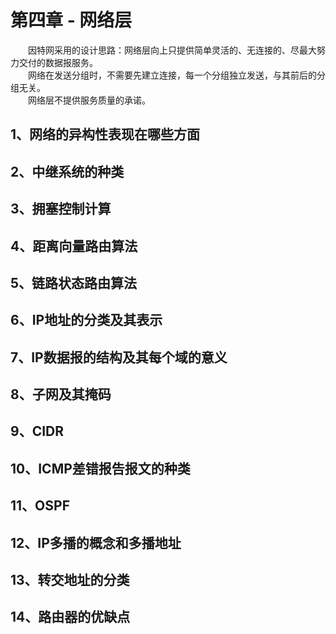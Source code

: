 # 第四章 - 网络层

&emsp;&emsp;因特网采用的设计思路：网络层向上只提供简单灵活的、无连接的、尽最大努力交付的数据报服务。  
&emsp;&emsp;网络在发送分组时，不需要先建立连接，每一个分组独立发送，与其前后的分组无关。  
&emsp;&emsp;网络层不提供服务质量的承诺。

## 1、网络的异构性表现在哪些方面

## 2、中继系统的种类

## 3、拥塞控制计算

## 4、距离向量路由算法

## 5、链路状态路由算法

## 6、IP地址的分类及其表示

## 7、IP数据报的结构及其每个域的意义

## 8、子网及其掩码

## 9、CIDR

## 10、ICMP差错报告报文的种类

## 11、OSPF

## 12、IP多播的概念和多播地址

## 13、转交地址的分类

## 14、路由器的优缺点